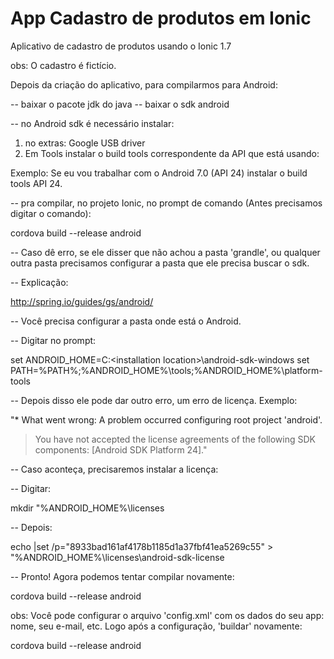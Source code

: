 # App Cadastro de produtos em Ionic
Aplicativo de cadastro de produtos usando o Ionic 1.7

obs: O cadastro é fictício.

Depois da criação do aplicativo, para compilarmos para Android:

-- baixar o pacote jdk do java
-- baixar o sdk android

-- no Android sdk é necessário  instalar:
1) no extras: Google USB driver
2) Em Tools instalar o build tools correspondente da API que está usando: 

Exemplo: Se eu vou trabalhar com o Android 7.0 (API 24) instalar o build tools API 24.

-- pra compilar, no projeto Ionic, no prompt de comando (Antes precisamos digitar o comando):

cordova build --release android

-- Caso dê erro, se ele disser que não achou a pasta 'grandle', ou qualquer outra pasta precisamos configurar a pasta que ele precisa buscar o sdk. 

-- Explicação:

http://spring.io/guides/gs/android/

-- Você precisa configurar a pasta onde está o Android.

-- Digitar no prompt:

set ANDROID_HOME=C:\<installation location>\android-sdk-windows
set PATH=%PATH%;%ANDROID_HOME%\tools;%ANDROID_HOME%\platform-tools

-- Depois disso ele pode dar outro erro, um erro de licença. Exemplo:

"* What went wrong:
A problem occurred configuring root project 'android'.
> You have not accepted the license agreements of the following SDK components:
[Android SDK Platform 24]."

-- Caso aconteça, precisaremos instalar a licença:

-- Digitar:

mkdir "%ANDROID_HOME%\licenses

-- Depois: 

echo |set /p="8933bad161af4178b1185d1a37fbf41ea5269c55" > "%ANDROID_HOME%\licenses\android-sdk-license

-- Pronto! Agora podemos tentar compilar novamente:

cordova build --release android

obs: Você pode configurar o arquivo 'config.xml' com os dados do seu app: nome, seu e-mail, etc. Logo após a configuração, 'buildar' novamente:

cordova build --release android


